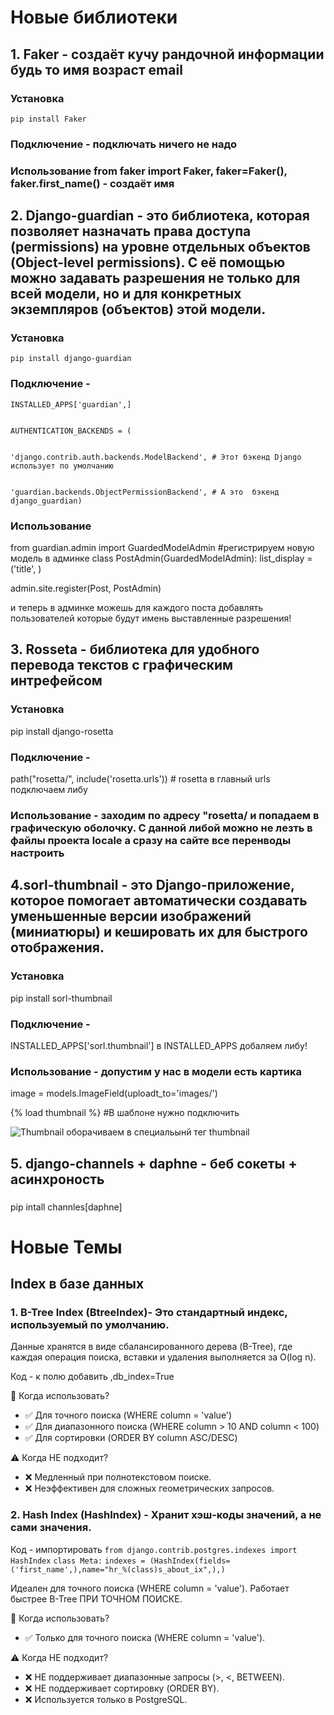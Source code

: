 
# Новые библиотеки

  ## 1. Faker - создаёт кучу рандочной информации будь то имя возраст email 
  ### Установка   
    pip install Faker
  ### Подключение - подключать ничего не надо 
  ### Использование from faker import Faker, faker=Faker(), faker.first_name() - создаёт имя 


  ## 2. Django-guardian - это библиотека, которая позволяет назначать права доступа (permissions) на уровне отдельных объектов (Object-level permissions). С её помощью можно задавать разрешения не только для всей модели, но и для конкретных экземпляров (объектов) этой модели.
  ### Установка 
    pip install django-guardian
  ### Подключение - 
    
    INSTALLED_APPS['guardian',]

    
    AUTHENTICATION_BACKENDS = (

    
    'django.contrib.auth.backends.ModelBackend', # Этот бэкенд Django использует по умолчанию

    
    'guardian.backends.ObjectPermissionBackend', # А это  бэкенд django_guardian)

  ### Использование  
   from guardian.admin import GuardedModelAdmin #регистрируем новую модель в админке 
   class PostAdmin(GuardedModelAdmin): list_display = ('title', )

  
   admin.site.register(Post, PostAdmin)

   и теперь в админке можешь для каждого поста добавлять пользователей которые будут имень выставленные разрешения!

   ## 3. Rosseta - библиотека для удобного перевода текстов с графическим интрефейсом 
   ### Установка 
   pip install django-rosetta

   ### Подключение - 
   path("rosetta/", include('rosetta.urls')) # rosetta
    в главный urls подключаем либу
   ### Использование - заходим по адресу "rosetta/ и попадаем в графическую оболочку. С данной либой можно не лезть в файлы проекта locale а сразу на сайте все перенводы настроить


   ## 4.sorl-thumbnail - это Django-приложение, которое помогает автоматически создавать уменьшенные версии изображений (миниатюры) и кешировать их для быстрого отображения.
   ### Установка 
   pip install sorl-thumbnail

   ### Подключение - 
   INSTALLED_APPS['sorl.thumbnail']
    в INSTALLED_APPS добаляем либу!
   ### Использование - допустим у нас в модели есть картика 
   image = models.ImageField(uploadt_to='images/')

   
   {% load thumbnail %}
   #В шаблоне нужно подключить 
   
   <img src="{% thumbnail product.image 200x200 crop %}" alt="Thumbnail">
    оборачиваем в специальынй тег thumbnail

   ## 5. django-channels + daphne - беб сокеты + асинхроность
   ### 
   pip intall channles[daphne]


# Новые Темы 

  ## Index в базе данных 
  ### 1. B-Tree Index (BtreeIndex)- Это стандартный индекс, используемый по умолчанию.
  Данные хранятся в виде сбалансированного дерева (B-Tree), где каждая операция поиска, вставки и удаления выполняется за O(log n).

  
  Код - к полю добавить 
  ,db_index=True

  
  🔹 Когда использовать?
  - ✅ Для точного поиска (WHERE column = 'value')
  - ✅ Для диапазонного поиска (WHERE column > 10 AND column < 100)
  - ✅ Для сортировки (ORDER BY column ASC/DESC)

  ⚠️ Когда НЕ подходит?
  - ❌ Медленный при полнотекстовом поиске.
  - ❌ Неэффективен для сложных геометрических запросов.

  ### 2. Hash Index (HashIndex) - Хранит хэш-коды значений, а не сами значения.
  
  
  Код - импортировать `from django.contrib.postgres.indexes import HashIndex`
  `class Meta:`
    `indexes = (HashIndex(fields=('first_name',),name="hr_%(class)s_about_ix",),)`
  
  Идеален для точного поиска (WHERE column = 'value').
  Работает быстрее B-Tree ПРИ ТОЧНОМ ПОИСКЕ.

  🔹 Когда использовать?
  
  - ✅ Только для точного поиска (WHERE column = 'value').

  ⚠️ Когда НЕ подходит?
  - ❌ НЕ поддерживает диапазонные запросы (>, <, BETWEEN).
  - ❌ НЕ поддерживает сортировку (ORDER BY).
  - ❌ Используется только в PostgreSQL.